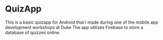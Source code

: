 # QuizApp
This is a basic quizapp for Android that I made during one of the mobile app development workshops at Duke
The app utilizes Firebase to store a database of quizzes online
